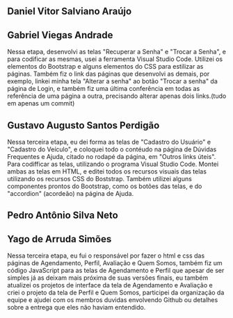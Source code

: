 ## Daniel Vitor Salviano Araújo


## Gabriel Viegas Andrade
Nessa etapa, desenvolvi as telas "Recuperar a Senha" e "Trocar a Senha", e para codificar as mesmas, usei a ferramenta Visual Studio Code. Utilizei os elementos do Bootstrap e alguns elementos do CSS para estilizar as páginas. Também fiz o link das páginas que desenvolvi as demais, por exemplo, linkei minha tela "Alterar a senha" ao botão "Trocar a senha" da página de Login, e também fiz uma última conferência em todas as referência de uma página a outra, precisando alterar apenas dois links.(tudo em apenas um commit)

## Gustavo Augusto Santos Perdigão
Nessa terceira etapa, eu dei forma as telas de "Cadastro do Usuário" e "Cadastro do Veículo", e coloquei todo o contéudo na página de Dúvidas Frequentes e Ajuda, citado no rodapé da página, em "Outros links úteis". Para codifficar as telas, utilizando o programa Visual Studio Code. Montei ambas as telas em HTML, e editei todos os recursos visuais das telas utilizando os recursos CSS do Boststrap. Também utilizei alguns componentes prontos do Bootstrap, como os botões das telas, e do "accordion" (acordeão) na página de Ajuda.

## Pedro Antônio Silva Neto


## Yago de Arruda Simões
Nessa terceira etapa, eu fui o responsável por fazer o html e css das páginas de Agendamento, Perfil, Avaliação e Quem Somos, também fiz um código JavaScript para as telas de Agendamento e Perfil que apesar de ser simples já as deixam mais próxima de suas versões finais, eu também atualizei os projetos de interface da tela de Agendamento e Avaliação e criei o projeto da tela de Perfil e Quem Somos, participei da organização da equipe e ajudei com os membros duvidas envolvendo Github ou detalhes sobre a entrega que eles não haviam entendido.

